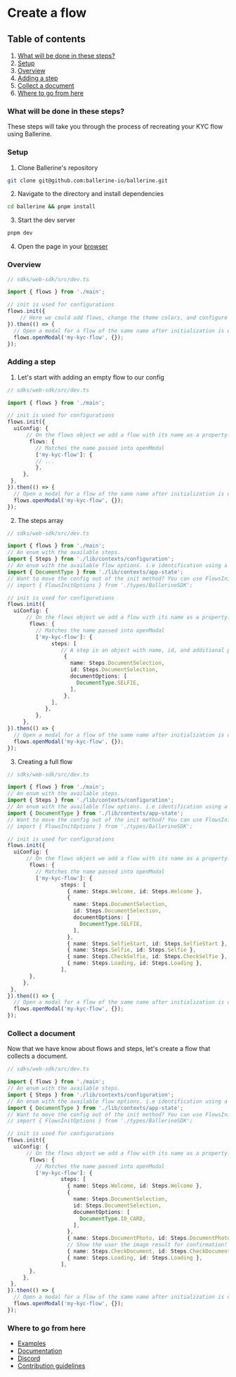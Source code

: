 # Create a flow

## Table of contents
1. [What will be done in these steps?](#what-will-be-done-in-these-steps)
2. [Setup](#setup)
3. [Overview](#overview)
4. [Adding a step](#adding-a-step)
5. [Collect a document](#collect-a-document)
6. [Where to go from here](#where-to-go-from-here)

### What will be done in these steps?
These steps will take you through the process of recreating your KYC flow using Ballerine.

### Setup
1. Clone Ballerine's repository
```bash
git clone git@github.com:ballerine-io/ballerine.git
```
2. Navigate to the directory and install dependencies
```bash
cd ballerine && pnpm install
```
3. Start the dev server
```bash
pnpm dev
```
4. Open the page in your [browser](http://localhost:3000/)

### Overview
```typescript
// sdks/web-sdk/src/dev.ts

import { flows } from './main';

// init is used for configurations
flows.init({
    // Here we could add flows, change the theme colors, and configure translations.
}).then(() => {
  // Open a modal for a flow of the same name after initialization is done.
  flows.openModal('my-kyc-flow', {});
});

```
### Adding a step
1. Let's start with adding an empty flow to our config
```typescript
// sdks/web-sdk/src/dev.ts

import { flows } from './main';

// init is used for configurations
flows.init({
  uiConfig: {
      // On the flows object we add a flow with its name as a property. 
       flows: {
         // Matches the name passed into openModal
         ['my-kyc-flow']: {
         // ...
         },
     },
 },
}).then(() => {
  // Open a modal for a flow of the same name after initialization is done.
  flows.openModal('my-kyc-flow', {});
});
```
2. The steps array
```typescript
// sdks/web-sdk/src/dev.ts

import { flows } from './main';
// An enum with the available steps.
import { Steps } from './lib/contexts/configuration';
// An enum with the available flow options. i.e identification using a selfie.
import { DocumentType } from './lib/contexts/app-state';
// Want to move the config out of the init method? You can use FlowsInitOptions to keep the object typesafe.
// import { FlowsInitOptions } from './types/BallerineSDK';

// init is used for configurations
flows.init({
  uiConfig: {
      // On the flows object we add a flow with its name as a property. 
       flows: {
         // Matches the name passed into openModal
         ['my-kyc-flow']: {
              steps: [
                 // A step is an object with name, id, and additional properties.
                  {
                    name: Steps.DocumentSelection,
                    id: Steps.DocumentSelection,
                    documentOptions: [
                      DocumentType.SELFIE,
                    ],
                  },
              ],
            },
         },
     },
}).then(() => {
  // Open a modal for a flow of the same name after initialization is done.
  flows.openModal('my-kyc-flow', {});
});
```
3. Creating a full flow
```typescript
// sdks/web-sdk/src/dev.ts

import { flows } from './main';
// An enum with the available steps.
import { Steps } from './lib/contexts/configuration';
// An enum with the available flow options. i.e identification using a selfie.
import { DocumentType } from './lib/contexts/app-state';
// Want to move the config out of the init method? You can use FlowsInitOptions to keep the object typesafe.
// import { FlowsInitOptions } from './types/BallerineSDK';

// init is used for configurations
flows.init({
  uiConfig: {
      // On the flows object we add a flow with its name as a property. 
       flows: {
         // Matches the name passed into openModal
         ['my-kyc-flow']: {
                 steps: [
                   { name: Steps.Welcome, id: Steps.Welcome },
                   {
                     name: Steps.DocumentSelection,
                     id: Steps.DocumentSelection,
                     documentOptions: [
                       DocumentType.SELFIE,
                     ],
                   },
                   { name: Steps.SelfieStart, id: Steps.SelfieStart },
                   { name: Steps.Selfie, id: Steps.Selfie },
                   { name: Steps.CheckSelfie, id: Steps.CheckSelfie },
                   { name: Steps.Loading, id: Steps.Loading },
                 ],
       },
     },
 },
}).then(() => {
  // Open a modal for a flow of the same name after initialization is done.
  flows.openModal('my-kyc-flow', {});
});
```
### Collect a document
Now that we have know about flows and steps, let's create a flow that collects a document.
```typescript
// sdks/web-sdk/src/dev.ts

import { flows } from './main';
// An enum with the available steps.
import { Steps } from './lib/contexts/configuration';
// An enum with the available flow options. i.e identification using a selfie.
import { DocumentType } from './lib/contexts/app-state';
// Want to move the config out of the init method? You can use FlowsInitOptions to keep the object typesafe.
// import { FlowsInitOptions } from './types/BallerineSDK';

// init is used for configurations
flows.init({
  uiConfig: {
      // On the flows object we add a flow with its name as a property. 
       flows: {
         // Matches the name passed into openModal
         ['my-kyc-flow']: {
                 steps: [
                   { name: Steps.Welcome, id: Steps.Welcome },
                   {
                     name: Steps.DocumentSelection,
                     id: Steps.DocumentSelection,
                     documentOptions: [
                       DocumentType.ID_CARD,
                     ],
                   },
                   { name: Steps.DocumentPhoto, id: Steps.DocumentPhoto },
                   // Show the user the image result for confirmation!
                   { name: Steps.CheckDocument, id: Steps.CheckDocument },
                   { name: Steps.Loading, id: Steps.Loading },
                 ],
       },
     },
 },
}).then(() => {
  // Open a modal for a flow of the same name after initialization is done.
  flows.openModal('my-kyc-flow', {});
});
```
### Where to go from here
* [Examples]() 
* [Documentation]()
* [Discord]()
* [Contribution guidelines]() 